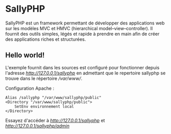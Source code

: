 SallyPHP
========

SallyPHP est un framework permettant de développer des applications web sur les modèles MVC et HMVC (hierarchical model–view–controller). Il fournit des outils simples, légés et rapide à prendre en main afin de créer des applications riches et structurées.

## Hello world!

L'exemple fournit dans les sources est configuré pour fonctionner depuis l'adresse *http://127.0.0.1/sallyphp* en admettant que le repertoire sallyphp se trouve dans le répertoire */var/www/*.

Configuration Apache :

    Alias /sallyphp "/var/www/sallyphp/public"
    <Directory "/var/www/sallyphp/public">
        SetEnv environnement local
    </Directory>


Essayez d'accéder à *http://127.0.0.1/sallyphp* et *http://127.0.0.1/sallyphp/admin*
